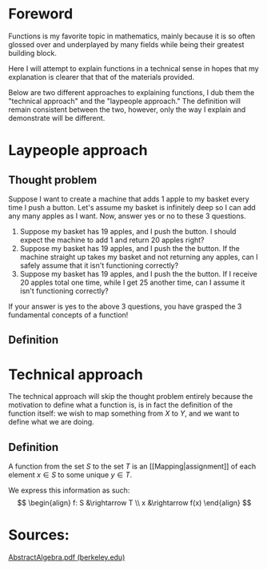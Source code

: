 # Foreword
Functions is my favorite topic in mathematics, mainly because it is so often glossed over and underplayed by many fields while being their greatest building block.

Here I will attempt to explain functions in a technical sense in hopes that my explanation is clearer that that of the materials provided.

Below are two different approaches to explaining functions, I dub them the "technical approach" and the "laypeople approach." The definition will remain consistent between the two, however, only the way I explain and demonstrate will be different.
# Laypeople approach
## Thought problem
Suppose I want to create a machine that adds 1 apple to my basket every time I push a button. Let's  assume my basket is infinitely deep so I can add any many apples as I want. Now, answer yes or no to these 3 questions.
1. Suppose my basket has 19 apples, and I push the button. I should expect the machine to add 1 and return 20 apples right?
2. Suppose my basket has 19 apples, and I push the the button. If the machine straight up takes my basket and not returning any apples, can I safely assume that it isn't functioning correctly?
3. Suppose my basket has 19 apples, and I push the the button. If I receive 20 apples total one time, while I get 25 another time, can I assume it isn't functioning correctly?

If your answer is yes to the above 3 questions, you have grasped the 3 fundamental concepts of a function!
## Definition
# Technical approach
The technical approach will skip the thought problem entirely because the motivation to define what a function is, is in fact the definition of the function itself: we wish to map something from $X$ to $Y$, and we want to define what we are doing.
## Definition
A function from the set $S$ to the set $T$ is an [[Mapping|assignment]] of each element $x \in S$ to some unique $y \in T$.

We express this information as such:
$$
\begin{align}
f: S &\rightarrow T \\
x &\rightarrow f(x)
\end{align}
$$

# Sources:
[AbstractAlgebra.pdf (berkeley.edu)](https://math.berkeley.edu/~apaulin/AbstractAlgebra.pdf)
